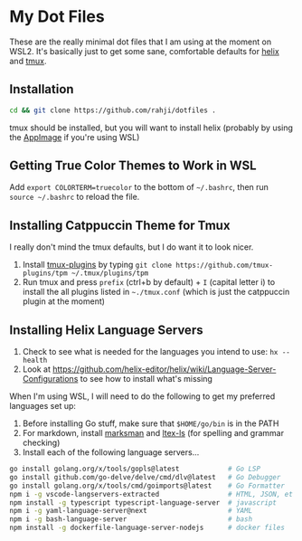 # My Dot Files

These are the really minimal dot files that I am using at the moment on WSL2. It's basically
just to get some sane, comfortable defaults for [helix](https://helix-editor.com/) and [tmux](https://github.com/tmux/tmux/wiki).

## Installation

```bash
cd && git clone https://github.com/rahji/dotfiles .
```
tmux should be installed, but you will want to install helix (probably by using the [AppImage](https://docs.helix-editor.com/install.html#appimage) if you're using WSL)

## Getting True Color Themes to Work in WSL

Add `export COLORTERM=truecolor` to the bottom of `~/.bashrc`, then run `source ~/.bashrc` to reload the file.

## Installing Catppuccin Theme for Tmux

I really don't mind the tmux defaults, but I do want it to look nicer.

1. Install [tmux-plugins](https://github.com/tmux-plugins/tpm) by typing `git clone https://github.com/tmux-plugins/tpm ~/.tmux/plugins/tpm`
2. Run tmux and press `prefix` (ctrl+b by default) + `I` (capital letter i) to install the all plugins listed in `~./tmux.conf` (which is just the catppuccin plugin at the moment)

## Installing Helix Language Servers

1. Check to see what is needed for the languages you intend to use: `hx --health`
2. Look at https://github.com/helix-editor/helix/wiki/Language-Server-Configurations to see how to install what's missing

When I'm using WSL, I will need to do the following to get my preferred languages set up:

1. Before installing Go stuff, make sure that `$HOME/go/bin` is in the PATH
2. For markdown, install [marksman](https://github.com/artempyanykh/marksman/releases) and [ltex-ls](https://github.com/valentjn/ltex-ls/releases/tag/16.0.0) (for spelling and grammar checking)
3. Install each of the following language servers...

```bash
go install golang.org/x/tools/gopls@latest            # Go LSP
go install github.com/go-delve/delve/cmd/dlv@latest   # Go Debugger
go install golang.org/x/tools/cmd/goimports@latest    # Go Formatter
npm i -g vscode-langservers-extracted                 # HTML, JSON, et al
npm install -g typescript typescript-language-server  # javascript
npm i -g yaml-language-server@next                    # YAML
npm i -g bash-language-server                         # bash
npm install -g dockerfile-language-server-nodejs      # docker files
```
